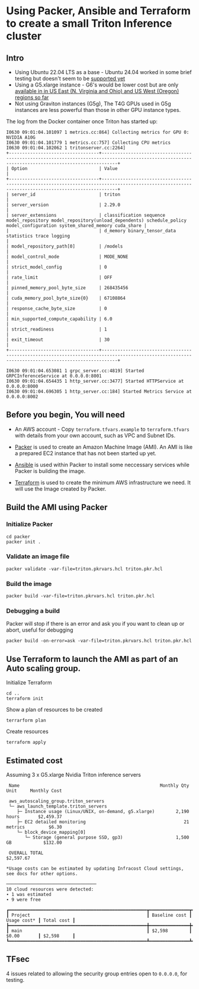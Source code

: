 # Using Packer, Ansible and Terraform to create a small Triton Inference cluster



## Intro

* Using Ubuntu 22.04 LTS as a base - Ubuntu 24.04 worked in some brief testing but doesn't seem to be [supported yet](https://docs.nvidia.com/datacenter/cloud-native/container-toolkit/latest/supported-platforms.html)
* Using a G5.xlarge instance - G6's would be lower cost but are only [available in in US East (N. Virginia and Ohio) and US West (Oregon) regions so far](https://aws.amazon.com/about-aws/whats-new/2024/04/general-availability-amazon-ec2-g6-instances/)
* Not using Graviton instances (G5g), The T4G GPUs used in G5g instances are less powerful than those in other GPU instance types.

The log from the Docker container once Triton has started up:
```
I0630 09:01:04.101097 1 metrics.cc:864] Collecting metrics for GPU 0: NVIDIA A10G
I0630 09:01:04.101779 1 metrics.cc:757] Collecting CPU metrics
I0630 09:01:04.102062 1 tritonserver.cc:2264]
+----------------------------------+--------------------------------------------------------------------------------------------------------------------------------------------------+
| Option                           | Value                                                                                                                                            |
+----------------------------------+--------------------------------------------------------------------------------------------------------------------------------------------------+
| server_id                        | triton                                                                                                                                           |
| server_version                   | 2.29.0                                                                                                                                           |
| server_extensions                | classification sequence model_repository model_repository(unload_dependents) schedule_policy model_configuration system_shared_memory cuda_share |
|                                  | d_memory binary_tensor_data statistics trace logging                                                                                             |
| model_repository_path[0]         | /models                                                                                                                                          |
| model_control_mode               | MODE_NONE                                                                                                                                        |
| strict_model_config              | 0                                                                                                                                                |
| rate_limit                       | OFF                                                                                                                                              |
| pinned_memory_pool_byte_size     | 268435456                                                                                                                                        |
| cuda_memory_pool_byte_size{0}    | 67108864                                                                                                                                         |
| response_cache_byte_size         | 0                                                                                                                                                |
| min_supported_compute_capability | 6.0                                                                                                                                              |
| strict_readiness                 | 1                                                                                                                                                |
| exit_timeout                     | 30                                                                                                                                               |
+----------------------------------+--------------------------------------------------------------------------------------------------------------------------------------------------+

I0630 09:01:04.653081 1 grpc_server.cc:4819] Started GRPCInferenceService at 0.0.0.0:8001
I0630 09:01:04.654435 1 http_server.cc:3477] Started HTTPService at 0.0.0.0:8000
I0630 09:01:04.696305 1 http_server.cc:184] Started Metrics Service at 0.0.0.0:8002
```

## Before you begin, You will need

* An AWS account - Copy `terraform.tfvars.example` to `terraform.tfvars` with details from your own account, such as VPC and Subnet IDs.
* [Packer](https://www.packer.io/) is used to create an Amazon Machine Image (AMI). An AMI is like a prepared EC2 instance that has not been started up yet.

* [Ansible](https://www.ansible.com/) is used within Packer to install some neccessary services while Packer is building the image.

* [Terraform](https://www.terraform.io/) is used to create the minimum AWS infrastructure we need. It will use the Image created by Packer.


## Build the AMI using Packer

### Initialize Packer

```
cd packer
packer init .
```

### Validate an image file

```
packer validate -var-file=triton.pkrvars.hcl triton.pkr.hcl
```

### Build the image

```
packer build -var-file=triton.pkrvars.hcl triton.pkr.hcl
```

### Debugging a build

Packer will stop if there is an error and ask you if you want to clean up or abort, useful for debugging

```
packer build -on-error=ask -var-file=triton.pkrvars.hcl triton.pkr.hcl
```


## Use Terraform to launch the AMI as part of an Auto scaling group.

Initialize Terraform

```
cd ..
terraform init
```

Show a plan of resources to be created

```
terrarform plan
```

Create resources

```
terraform apply
```

## Estimated cost

Assuming 3 x G5.xlarge Nvidia Triton inference servers

```
 Name                                                     Monthly Qty  Unit     Monthly Cost

 aws_autoscaling_group.triton_servers
 └─ aws_launch_template.triton_servers
    ├─ Instance usage (Linux/UNIX, on-demand, g5.xlarge)        2,190  hours       $2,459.37
    ├─ EC2 detailed monitoring                                     21  metrics         $6.30
    └─ block_device_mapping[0]
       └─ Storage (general purpose SSD, gp3)                    1,500  GB            $132.00

 OVERALL TOTAL                                                                    $2,597.67

*Usage costs can be estimated by updating Infracost Cloud settings, see docs for other options.

──────────────────────────────────
10 cloud resources were detected:
∙ 1 was estimated
∙ 9 were free

┏━━━━━━━━━━━━━━━━━━━━━━━━━━━━━━━━━━━━━━━━━━━━━━━━━━━━┳━━━━━━━━━━━━━━━┳━━━━━━━━━━━━━┳━━━━━━━━━━━━┓
┃ Project                                            ┃ Baseline cost ┃ Usage cost* ┃ Total cost ┃
┣━━━━━━━━━━━━━━━━━━━━━━━━━━━━━━━━━━━━━━━━━━━━━━━━━━━━╋━━━━━━━━━━━━━━━╋━━━━━━━━━━━━━╋━━━━━━━━━━━━┫
┃ main                                               ┃ $2,598        ┃ $0.00       ┃ $2,598     ┃
┗━━━━━━━━━━━━━━━━━━━━━━━━━━━━━━━━━━━━━━━━━━━━━━━━━━━━┻━━━━━━━━━━━━━━━┻━━━━━━━━━━━━━┻━━━━━━━━━━━━┛
```

## TFsec

4 issues related to allowing the security group entries open to `0.0.0.0`, for testing.